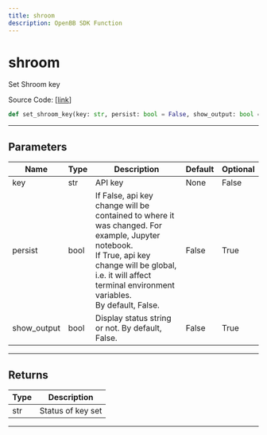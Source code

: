 ```yaml
---
title: shroom
description: OpenBB SDK Function
---
```


# shroom

Set Shroom key

Source Code: [[link](https://github.com/OpenBB-finance/OpenBBTerminal/tree/main/openbb_terminal/keys_model.py#L2219)]
```python
def set_shroom_key(key: str, persist: bool = False, show_output: bool = False) -> str
```
---
## Parameters
| Name | Type | Description | Default | Optional |
| ---- | ---- | ----------- | ------- | -------- |
| key | str | API key | None | False |
| persist | bool | If False, api key change will be contained to where it was changed. For example, Jupyter notebook.<br/>If True, api key change will be global, i.e. it will affect terminal environment variables.<br/>By default, False. | False | True |
| show_output | bool | Display status string or not. By default, False. | False | True |

---
## Returns
| Type | Description |
| ---- | ----------- |
| str | Status of key set |
---
